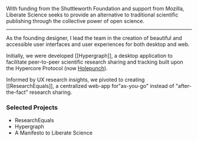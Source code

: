 With funding from the Shuttleworth Foundation and support from Mozilla, Liberate Science seeks to provide an alternative to traditional scientific publishing through the collective power of open science.

---

As the founding designer, I lead the team in the creation of beautiful and accessible user interfaces and user experiences for both desktop and web.

Initially, we were developed [[Hypergraph]], a desktop application to facilitate peer-to-peer scientific research sharing and tracking built upon the Hypercore Protocol (now [Holepunch](https://docs.holepunch.to/)).

Informed by UX research insights, we pivoted to creating [[ResearchEquals]], a centralized web-app for"as-you-go" instead of "after-the-fact" research sharing.

### Selected Projects
- ResearchEquals
- Hypergraph
- A Manifesto to Liberate Science